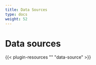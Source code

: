 ```yaml
---
title: Data Sources
type: docs
weight: 52
---
```


# Data sources

{{< plugin-resources "" "data-source" >}}
